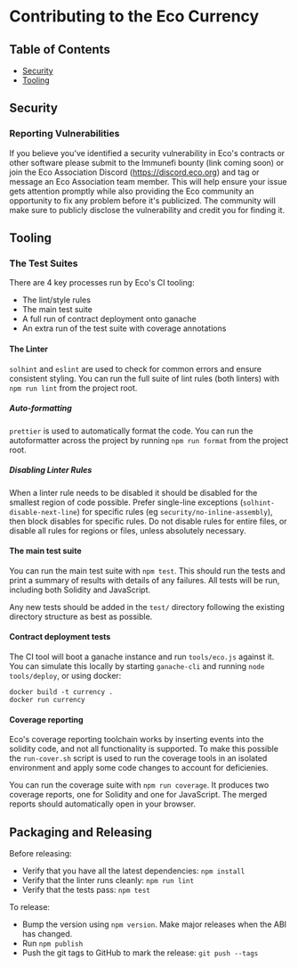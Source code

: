 # Contributing to the Eco Currency

## Table of Contents
 - [Security](#security)
 - [Tooling](#tooling)

## Security
### Reporting Vulnerabilities
If you believe you've identified a security vulnerability in Eco's contracts or
other software please submit to the Immunefi bounty (link coming soon) or join the Eco Association Discord (https://discord.eco.org) and tag or message an Eco Association team member. This will help ensure your issue
gets attention promptly while also providing the Eco community an opportunity to fix any
problem before it's publicized. The community will make sure to publicly disclose the
vulnerability and credit you for finding it.

## Tooling
### The Test Suites
There are 4 key processes run by Eco's CI tooling:
 - The lint/style rules
 - The main test suite
 - A full run of contract deployment onto ganache
 - An extra run of the test suite with coverage annotations

#### The Linter
`solhint` and `eslint` are used to check for common errors and ensure
consistent styling. You can run the full suite of lint rules (both linters)
with `npm run lint` from the project root.

##### Auto-formatting
`prettier` is used to automatically format the code. You can run the
autoformatter across the project by running `npm run format` from the project
root.

##### Disabling Linter Rules
When a linter rule needs to be disabled it should be disabled for the smallest
region of code possible. Prefer single-line exceptions
(`solhint-disable-next-line`) for specific rules
(eg `security/no-inline-assembly`), then block disables for specific
rules. Do not disable rules for entire files, or disable all rules for regions
or files, unless absolutely necessary.

#### The main test suite
You can run the main test suite with `npm test`. This should run the tests and
print a summary of results with details of any failures. All tests will be run,
including both Solidity and JavaScript.

Any new tests should be added in the `test/` directory following the existing
directory structure as best as possible.

#### Contract deployment tests
The CI tool will boot a ganache instance and run `tools/eco.js` against it.
You can simulate this locally by starting `ganache-cli` and running
`node tools/deploy`, or using docker:
```
docker build -t currency .
docker run currency
```

#### Coverage reporting
Eco's coverage reporting toolchain works by inserting events into the solidity
code, and not all functionality is supported. To make this possible the
`run-cover.sh` script is used to run the coverage tools in an isolated environment and
apply some code changes to account for deficienies.

You can run the coverage suite with `npm run coverage`. It produces two coverage
reports, one for Solidity and one for JavaScript. The merged reports should
automatically open in your browser.

## Packaging and Releasing
Before releasing:
 - Verify that you have all the latest dependencies: `npm install`
 - Verify that the linter runs cleanly: `npm run lint`
 - Verify that the tests pass: `npm test`

To release:
 - Bump the version using `npm version`. Make major releases when the ABI has
   changed.
 - Run `npm publish`
 - Push the git tags to GitHub to mark the release: `git push --tags`
